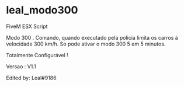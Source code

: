 # leal_modo300
FiveM ESX Script

Modo 300 .
Comando, quando executado pela policia limita os carros à velocidade 300 km/h. 
So pode ativar o modo 300 5 em 5 minutos.

Totalmente Configurável !

Versao : V1.1

Edited by: Leal#9186
